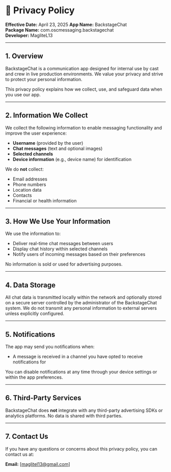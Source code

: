 # 📄 Privacy Policy

**Effective Date:** April 23, 2025
**App Name:** BackstageChat  
**Package Name:** com.oscmessaging.backstagechat  
**Developer:** MagliteL13

---

## 1. Overview

BackstageChat is a communication app designed for internal use by cast and crew in live production environments. We value your privacy and strive to protect your personal information.

This privacy policy explains how we collect, use, and safeguard data when you use our app.

---

## 2. Information We Collect

We collect the following information to enable messaging functionality and improve the user experience:

- **Username** (provided by the user)
- **Chat messages** (text and optional images)
- **Selected channels**
- **Device information** (e.g., device name) for identification

We do **not** collect:
- Email addresses
- Phone numbers
- Location data
- Contacts
- Financial or health information

---

## 3. How We Use Your Information

We use the information to:
- Deliver real-time chat messages between users
- Display chat history within selected channels
- Notify users of incoming messages based on their preferences

No information is sold or used for advertising purposes.

---

## 4. Data Storage

All chat data is transmitted locally within the network and optionally stored on a secure server controlled by the administrator of the BackstageChat system. We do not transmit any personal information to external servers unless explicitly configured.

---

## 5. Notifications

The app may send you notifications when:
- A message is received in a channel you have opted to receive notifications for

You can disable notifications at any time through your device settings or within the app preferences.

---

## 6. Third-Party Services

BackstageChat does **not** integrate with any third-party advertising SDKs or analytics platforms. No data is shared with third parties.

---

## 7. Contact Us

If you have any questions or concerns about this privacy policy, you can contact us at:

**Email:** [maglitel13@gmail.com]  
